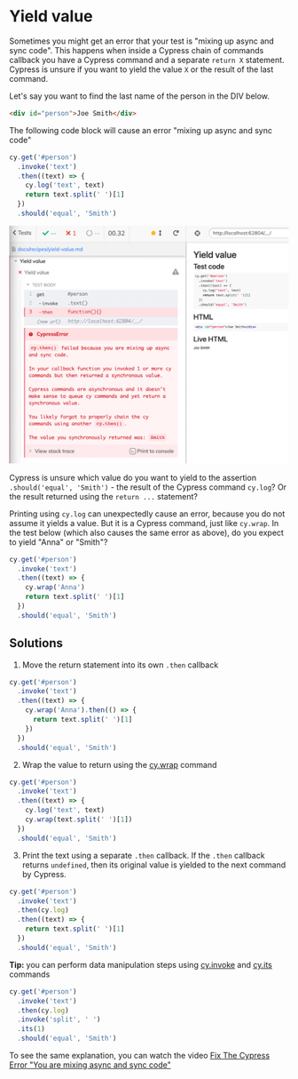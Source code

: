 # Yield value

Sometimes you might get an error that your test is "mixing up async and sync code". This happens when inside a Cypress chain of commands callback you have a Cypress command and a separate `return X` statement. Cypress is unsure if you want to yield the value `X` or the result of the last command.

<!-- fiddle Yield value -->

Let's say you want to find the last name of the person in the DIV below.

```html
<div id="person">Joe Smith</div>
```

The following code block will cause an error "mixing up async and sync code"

```js skip
cy.get('#person')
  .invoke('text')
  .then((text) => {
    cy.log('text', text)
    return text.split(' ')[1]
  })
  .should('equal', 'Smith')
```

![Async and sync code error](./pics/async-error.png)

Cypress is unsure which value do you want to yield to the assertion `.should('equal', 'Smith')` - the result of the Cypress command `cy.log`? Or the result returned using the `return ...` statement?

Printing using `cy.log` can unexpectedly cause an error, because you do not assume it yields a value. But it is a Cypress command, just like `cy.wrap`. In the test below (which also causes the same error as above), do you expect to yield "Anna" or "Smith"?

```js skip
cy.get('#person')
  .invoke('text')
  .then((text) => {
    cy.wrap('Anna')
    return text.split(' ')[1]
  })
  .should('equal', 'Smith')
```

## Solutions

1. Move the return statement into its own `.then` callback

```js
cy.get('#person')
  .invoke('text')
  .then((text) => {
    cy.wrap('Anna').then(() => {
      return text.split(' ')[1]
    })
  })
  .should('equal', 'Smith')
```

2. Wrap the value to return using the [cy.wrap](https://on.cypress.io/wrap) command

```js
cy.get('#person')
  .invoke('text')
  .then((text) => {
    cy.log('text', text)
    cy.wrap(text.split(' ')[1])
  })
  .should('equal', 'Smith')
```

3. Print the text using a separate `.then` callback. If the `.then` callback returns `undefined`, then its original value is yielded to the next command by Cypress.

```js
cy.get('#person')
  .invoke('text')
  .then(cy.log)
  .then((text) => {
    return text.split(' ')[1]
  })
  .should('equal', 'Smith')
```

**Tip:** you can perform data manipulation steps using [cy.invoke](https://on.cypress.io/invoke) and [cy.its](https://on.cypress.io/its) commands

```js
cy.get('#person')
  .invoke('text')
  .then(cy.log)
  .invoke('split', ' ')
  .its(1)
  .should('equal', 'Smith')
```

<!-- fiddle-end -->

To see the same explanation, you can watch the video [Fix The Cypress Error "You are mixing async and sync code"](https://www.youtube.com/watch?v=f_H7EH0n9tE)
